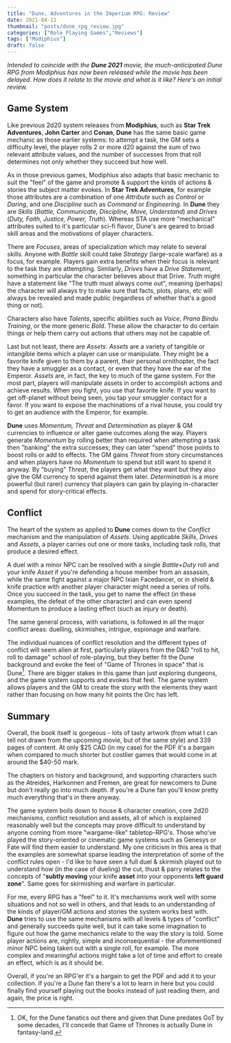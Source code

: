 ```yaml
---
title: "Dune, Adventures in the Imperium RPG: Review"
date: 2021-04-11
thumbnail: "posts/dune_rpg_review.jpg"
categories: ["Role Playing Games","Reviews"]
tags: ["Modiphius"]
draft: false
---
```


_Intended to coincide with the **Dune 2021** movie, the much-anticipated Dune RPG from Modiphius has now been released while the movie has been delayed. How does it relate to the movie and what is it like? Here's an initial review._

## Game System

Like previous 2d20 system releases from **Modiphius**, such as **Star Trek Adventures**, **John Carter** and **Conan**, **Dune** has the same basic game mechanic as those earlier systems: to attempt a task, the GM sets a difficulty level, the player rolls 2 or more d20 against the sum of two relevant attribute values, and the number of successes from that roll determines not only whether they succeed but how well. 

As in those previous games, Modiphius also adapts that basic mechanic to suit the "feel" of the game and promote & support the kinds of actions & stories the subject matter evokes. In **Star Trek Adventures**, for example those attributes are a combination of one _Attribute_ such as _Control_ or _Daring_, and one _Discipline_ such as _Command_ or _Engineering_. In **Dune** they are _Skills_ (_Battle, Communicate, Discipline, Move, Understand_) and _Drives_ (_Duty, Faith, Justice, Power, Truth_). Whereas STA use more "mechanical" attributes suited to it's particular sci-fi flavor, Dune's are geared to broad skill areas and the motivations of player characters.

There are _Focuses_, areas of specialization which may relate to several skills. Anyone with _Battle_ skill could take _Strategy_ (large-scale warfare) as a focus, for example. Players gain extra benefits when their focus is relevant to the task they are attempting. Similarly, _Drives_ have a _Drive Statement_, something in particular the character believes about that Drive. _Truth_ might have a statement like "The truth must always come out", meaning (perhaps) the character will always try to make sure that facts, plots, plans, etc will always be revealed and made public (regardless of whether that's a good thing or not).

Characters also have _Talents_, specific abilities such as _Voice_, _Prana Bindu Training_, or the more generic _Bold_. These allow the character to do certain things or help them carry out actions that others may not be capable of.

Last but not least, there are _Assets_. _Assets_ are a variety of tangible or intangible items which a player can use or manipulate. They might be a favorite knife given to them by a parent, their personal ornithopter, the fact they have a smuggler as a contact, or even that they have the ear of the Emperor. _Assets_ are, in fact, the key to much of the game system. For the most part, players will manipulate assets in order to accomplish actions and achieve results. When you fight, you use that favorite knife. If you want to get off-planet without being seen, you tap your smuggler contact for a favor. If you want to expose the machinations of a rival house, you could try to get an audience with the Emperor, for example.

**Dune** uses _Momentum, Threat_ and _Determination_ as player & GM currencies to influence or alter game outcomes along the way. Players generate _Momentum_ by rolling better than required when attempting a task then "banking" the extra successes; they can later "spend" those points to boost rolls or add to effects. The GM gains _Threat_ from story circumstances and when players have no _Momentum_ to spend but still want to spend it anyway. By "buying" _Threat_, the players get what they want but they also give the GM currency to spend against them later. _Determination_ is a more powerful (but rarer) currency that players can gain by playing in-character and spend for story-critical effects.

## Conflict

The heart of the system as applied to **Dune** comes down to the _Conflict_ mechanism and the manipulation of _Assets_. Using applicable _Skills_, _Drives_ and _Assets_, a player carries out one or more tasks, including task rolls, that produce a desired effect.

A duel with a minor NPC can be resolved with a single _Battle+Duty_ roll and your knife _Asset_ if you're defending a house member from an assassin, while the same fight against a major NPC Ixian Facedancer, or in shield & knife practice with another player character might need a series of rolls. Once you succeed in the task, you get to name the effect (in these examples, the defeat of the other character) and can even spend Momentum to produce a lasting effect (such as injury or death).

The same general process, with variations, is followed in all the major conflict areas: duelling, skirmishes, intrigue, espionage and warfare.

The individual nuances of conflict resolution and the different types of conflict will seem alien at first, particularly players from the D&D "roll to hit, roll to damage" school of role-playing, but they better fit the Dune background and evoke the feel of "Game of Thrones in space" that is Dune[^1]. There are bigger stakes in this game than just exploring dungeons, and the game system supports and evokes that feel. The game system allows players and the GM to create the story with the elements they want rather than focusing on how many hit points the Orc has left.

## Summary

Overall, the book itself is gorgeous - lots of tasty artwork (from what I can tell not drawn from the upcoming movie, but of the same style) and 339 pages of content. At only $25 CAD (in my case) for the PDF it's a bargain when compared to much shorter but costlier games that would come in at around the $40-50 mark.

The chapters on history and background, and supporting characters such as the Atreides, Harkonnen and Fremen, are great for newcomers to Dune but don't really go into much depth. If you're a Dune fan you'll know pretty much everything that's in there anyway.

The game system boils down to house & character creation, core 2d20 mechanisms, conflict resolution and assets, all of which is explained reasonably well but the concepts may prove difficult to understand by anyone coming from more "wargame-like" tabletop-RPG's. Those who've played the story-oriented or cinematic game systems such as Genesys or Fate will find them easier to understand. My one criticism in this area is that the examples are somewhat sparse leading the interpretation of some of the conflict rules open - I'd like to have seen a full duel & skirmish played out to understand how (in the case of dueling) the cut, thust & parry relates to the concepts of "**subtly moving** your knife **asset** into your opponents **left guard zone**". Same goes for skirmishing and warfare in particular.

For me, every RPG has a "feel" to it. It's mechanisms work well with some situations and not so well in others, and that leads to an understanding of the kinds of player/GM actions and stories the system works best with. **Dune** tries to use the same mechanisms with all levels & types of "conflict" and generally succeeds quite well, but it can take some imagination to figure out how the game mechanics relate to the way the story is told. Some player actions are, rightly, simple and inconsequential - the aforementioned minor NPC being taken out with a single roll, for example. The more complex and meaningful actions might take a lot of time and effort to create an effect, which is as it should be.

Overall, if you're an RPG'er it's a bargain to get the PDF and add it to your collection. If you're a Dune fan there's a lot to learn in here but you could finally find yourself playing out the books instead of just reading them, and again, the price is right.

[^1]: OK, for the Dune fanatics out there and given that Dune predates GoT by some decades, I'll concede that Game of Thrones is actually Dune in fantasy-land.